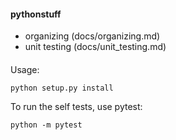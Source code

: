#### pythonstuff

- organizing (docs/organizing.md)
- unit testing (docs/unit_testing.md)


####
Usage:

    python setup.py install

To run the self tests, use pytest:

    python -m pytest
